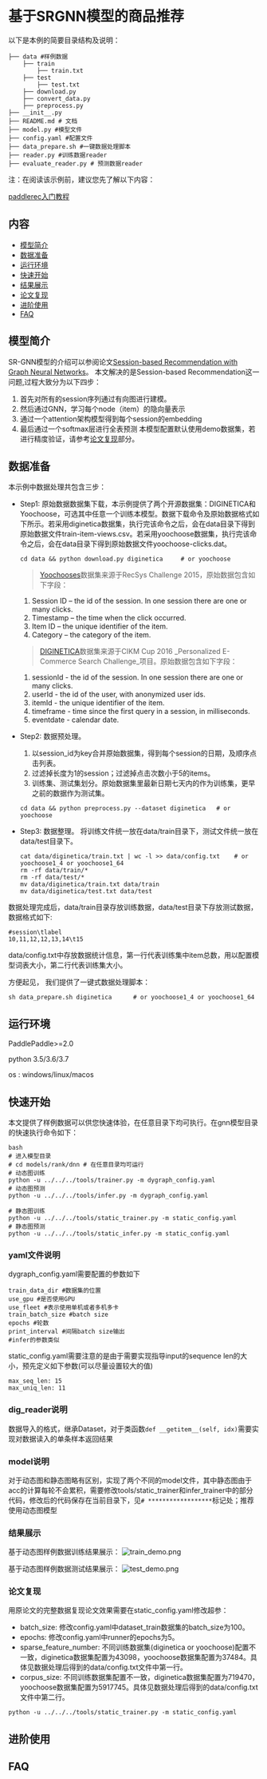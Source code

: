 # 基于SRGNN模型的商品推荐
以下是本例的简要目录结构及说明： 

```
├── data #样例数据
    ├── train
        ├── train.txt
    ├── test
        ├── test.txt
    ├── download.py
    ├── convert_data.py
    ├── preprocess.py
├── __init__.py
├── README.md # 文档
├── model.py #模型文件
├── config.yaml #配置文件
├── data_prepare.sh #一键数据处理脚本
├── reader.py #训练数据reader
├── evaluate_reader.py # 预测数据reader
```

注：在阅读该示例前，建议您先了解以下内容：

[paddlerec入门教程](https://github.com/PaddlePaddle/PaddleRec/blob/master/README.md)

## 内容

- [模型简介](#模型简介)
- [数据准备](#数据准备)
- [运行环境](#运行环境)
- [快速开始](#快速开始)
- [结果展示](#结果展示)
- [论文复现](#论文复现)
- [进阶使用](#进阶使用)
- [FAQ](#FAQ)


## 模型简介
SR-GNN模型的介绍可以参阅论文[Session-based Recommendation with Graph Neural Networks](https://arxiv.org/abs/1811.00855)。
本文解决的是Session-based Recommendation这一问题,过程大致分为以下四步：
1. 首先对所有的session序列通过有向图进行建模。
2. 然后通过GNN，学习每个node（item）的隐向量表示
3. 通过一个attention架构模型得到每个session的embedding
4. 最后通过一个softmax层进行全表预测
本模型配置默认使用demo数据集，若进行精度验证，请参考[论文复现](#论文复现)部分。


## 数据准备

本示例中数据处理共包含三步：
- Step1: 原始数据数据集下载，本示例提供了两个开源数据集：DIGINETICA和Yoochoose，可选其中任意一个训练本模型。数据下载命令及原始数据格式如下所示。若采用diginetica数据集，执行完该命令之后，会在data目录下得到原始数据文件train-item-views.csv。若采用yoochoose数据集，执行完该命令之后，会在data目录下得到原始数据文件yoochoose-clicks.dat。
    ```
    cd data && python download.py diginetica     # or yoochoose
    ```
    > [Yoochooses](https://2015.recsyschallenge.com/challenge.html)数据集来源于RecSys Challenge 2015，原始数据包含如下字段：
    1. Session ID – the id of the session. In one session there are one or many clicks.
    2. Timestamp – the time when the click occurred.
    3. Item ID – the unique identifier of the item.
    4. Category – the category of the item.

    > [DIGINETICA](https://competitions.codalab.org/competitions/11161#learn_the_details-data2)数据集来源于CIKM Cup 2016 _Personalized E-Commerce Search Challenge_项目。原始数据包含如下字段：
    1. sessionId - the id of the session. In one session there are one or many clicks.
    2. userId - the id of the user, with anonymized user ids.
    3. itemId - the unique identifier of the item.
    4. timeframe - time since the first query in a session, in milliseconds.
    5. eventdate - calendar date.

- Step2: 数据预处理。
    1. 以session_id为key合并原始数据集，得到每个session的日期，及顺序点击列表。
    2. 过滤掉长度为1的session；过滤掉点击次数小于5的items。
    3. 训练集、测试集划分。原始数据集里最新日期七天内的作为训练集，更早之前的数据作为测试集。
    ```
    cd data && python preprocess.py --dataset diginetica   # or yoochoose
    ```
- Step3: 数据整理。 将训练文件统一放在data/train目录下，测试文件统一放在data/test目录下。
    ```
    cat data/diginetica/train.txt | wc -l >> data/config.txt    # or yoochoose1_4 or yoochoose1_64
    rm -rf data/train/*
    rm -rf data/test/*
    mv data/diginetica/train.txt data/train
    mv data/diginetica/test.txt data/test
    ```
数据处理完成后，data/train目录存放训练数据，data/test目录下存放测试数据，数据格式如下:
```
#session\tlabel
10,11,12,12,13,14\t15
```
data/config.txt中存放数据统计信息，第一行代表训练集中item总数，用以配置模型词表大小，第二行代表训练集大小。

方便起见， 我们提供了一键式数据处理脚本：
```
sh data_prepare.sh diginetica      # or yoochoose1_4 or yoochoose1_64
```

## 运行环境
PaddlePaddle>=2.0

python 3.5/3.6/3.7

os : windows/linux/macos 

## 快速开始
本文提供了样例数据可以供您快速体验，在任意目录下均可执行。在gnn模型目录的快速执行命令如下： 
```
bash
# 进入模型目录
# cd models/rank/dnn # 在任意目录均可运行
# 动态图训练
python -u ../../../tools/trainer.py -m dygraph_config.yaml 
# 动态图预测
python -u ../../../tools/infer.py -m dygraph_config.yaml 

# 静态图训练
python -u ../../../tools/static_trainer.py -m static_config.yaml
# 静态图预测
python -u ../../../tools/static_infer.py -m static_config.yaml 
```
### yaml文件说明
dygraph_config.yaml需要配置的参数如下
```
train_data_dir #数据集的位置
use_gpu #是否使用GPU
use_fleet #表示使用单机或者多机多卡
train_batch_size #batch size
epochs #轮数
print_interval #间隔batch size输出
#infer的参数类似
```
static_config.yaml需要注意的是由于需要实现指导input的sequence len的大小，预先定义如下参数(可以尽量设置较大的值)
```
max_seq_len: 15
max_uniq_len: 11
```
### dig_reader说明
数据导入的格式，继承Dataset，对于类函数`def __getitem__(self, idx)`需要实现对数据读入的单条样本返回结果

### model说明
对于动态图和静态图略有区别，实现了两个不同的model文件，其中静态图由于acc的计算每轮不会累积，需要修改tools/static_trainer和infer_trainer中的部分代码，修改后的代码保存在当前目录下，见`# ******************`标记处；推荐使用动态图模型


### 结果展示
基于动态图样例数据训练结果展示：
![train_demo.png](train_demo.png)

基于动态图样例数据测试结果展示：
![test_demo.png](test_demo.png)

### 论文复现
用原论文的完整数据复现论文效果需要在static_config.yaml修改超参：
- batch_size: 修改config.yaml中dataset_train数据集的batch_size为100。
- epochs: 修改config.yaml中runner的epochs为5。
- sparse_feature_number: 不同训练数据集(diginetica or yoochoose)配置不一致，diginetica数据集配置为43098，yoochoose数据集配置为37484。具体见数据处理后得到的data/config.txt文件中第一行。
- corpus_size: 不同训练数据集配置不一致，diginetica数据集配置为719470，yoochoose数据集配置为5917745。具体见数据处理后得到的data/config.txt文件中第二行。
```
python -u ../../../tools/static_trainer.py -m static_config.yaml
```

## 进阶使用
  
## FAQ
